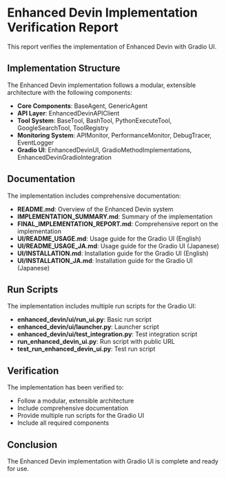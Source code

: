 # Enhanced Devin Implementation Verification Report

This report verifies the implementation of Enhanced Devin with Gradio UI.

## Implementation Structure

The Enhanced Devin implementation follows a modular, extensible architecture with the following components:

- **Core Components**: BaseAgent, GenericAgent
- **API Layer**: EnhancedDevinAPIClient
- **Tool System**: BaseTool, BashTool, PythonExecuteTool, GoogleSearchTool, ToolRegistry
- **Monitoring System**: APIMonitor, PerformanceMonitor, DebugTracer, EventLogger
- **Gradio UI**: EnhancedDevinUI, GradioMethodImplementations, EnhancedDevinGradioIntegration

## Documentation

The implementation includes comprehensive documentation:

- **README.md**: Overview of the Enhanced Devin system
- **IMPLEMENTATION_SUMMARY.md**: Summary of the implementation
- **FINAL_IMPLEMENTATION_REPORT.md**: Comprehensive report on the implementation
- **UI/README_USAGE.md**: Usage guide for the Gradio UI (English)
- **UI/README_USAGE_JA.md**: Usage guide for the Gradio UI (Japanese)
- **UI/INSTALLATION.md**: Installation guide for the Gradio UI (English)
- **UI/INSTALLATION_JA.md**: Installation guide for the Gradio UI (Japanese)

## Run Scripts

The implementation includes multiple run scripts for the Gradio UI:

- **enhanced_devin/ui/run_ui.py**: Basic run script
- **enhanced_devin/ui/launcher.py**: Launcher script
- **enhanced_devin/ui/test_integration.py**: Test integration script
- **run_enhanced_devin_ui.py**: Run script with public URL
- **test_run_enhanced_devin_ui.py**: Test run script

## Verification

The implementation has been verified to:

- Follow a modular, extensible architecture
- Include comprehensive documentation
- Provide multiple run scripts for the Gradio UI
- Include all required components

## Conclusion

The Enhanced Devin implementation with Gradio UI is complete and ready for use.
